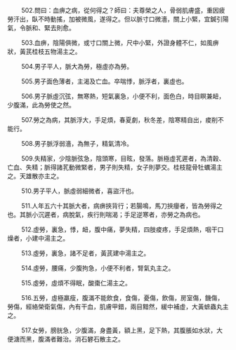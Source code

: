 <p>&emsp;&emsp;
502.問曰：血痹之病，從何得之？師曰：夫尊榮之人，骨弱肌膚盛，重因疲勞汗出，臥不時動搖，加被微風，遂得之。但以脈寸口微濇，關上小緊，宜鍼引陽氣，令脈和、緊去則愈。
</p>
<p>&emsp;&emsp;
503.血痹，陰陽俱微，或寸口關上微，尺中小緊，外證身體不仁，如風痹狀，黃芪桂枝五物湯主之。
</p>
<p>&emsp;&emsp;
504.男子平人，脈大為勞，極虛亦為勞。
</p>
<p>&emsp;&emsp;
505.男子面色薄者，主渴及亡血。卒喘悸，脈浮者，裏虛也。
</p>
<p>&emsp;&emsp;
506.男子脈虛沉弦，無寒熱，短氣裏急，小便不利，面色白，時目瞑兼衄，少腹滿，此為勞使之然。
</p>
<p>&emsp;&emsp;
507.勞之為病，其脈浮大，手足煩，春夏劇，秋冬差，陰寒精自出，痠削不能行。
</p>
<p>&emsp;&emsp;
508.男子脈浮弱濇，為無子，精氣清冷。
</p>
<p>&emsp;&emsp;
509.失精家，少陰脈弦急，陰頭寒，目眩，發落。脈極虛芤遲者，為清穀、亡血、失精；脈得諸芤動微緊者，男子則失精，女子則夢交。桂枝龍骨牡蠣湯主之。天雄散亦主之。
</p>
<p>&emsp;&emsp;
510.男子平人，脈虛弱細微者，喜盜汗也。
</p>
<p>&emsp;&emsp;
511.人年五六十其脈大者，病痹挾背行；若腸鳴，馬刀挾癭者，皆為勞得之也。其脈小沉遲者，病脫氣，疾行則喘渴；手足逆寒者，亦勞之為病也。
</p>
<p>&emsp;&emsp;
512.虛勞，裏急，悸，衄，腹中痛，夢失精，四肢痠疼，手足煩熱，咽干口燥者，小建中湯主之。
</p>
<p>&emsp;&emsp;
513.虛勞，裏急，諸不足者，黃芪建中湯主之。
</p>
<p>&emsp;&emsp;
514.虛勞，腰痛，少腹拘急，小便不利者，腎氣丸主之。
</p>
<p>&emsp;&emsp;
515.虛勞，虛煩不得眠，酸棗仁湯主之。
</p>
<p>&emsp;&emsp;
516.五勞，虛極羸瘦，腹滿不能飲食，食傷，憂傷，飲傷，房室傷，饑傷，勞傷，經絡榮衛氣傷，內有干血，肌膚甲錯，兩目黯然，緩中補虛，大黃蟅蟲丸主之。
</p>
<p>&emsp;&emsp;
517.女勞，膀胱急，少腹滿，身盡黃，額上黑，足下熱，其腹脹如水狀，大便溏而黑，腹滿者難治。消石礬石散主之。
</p>

